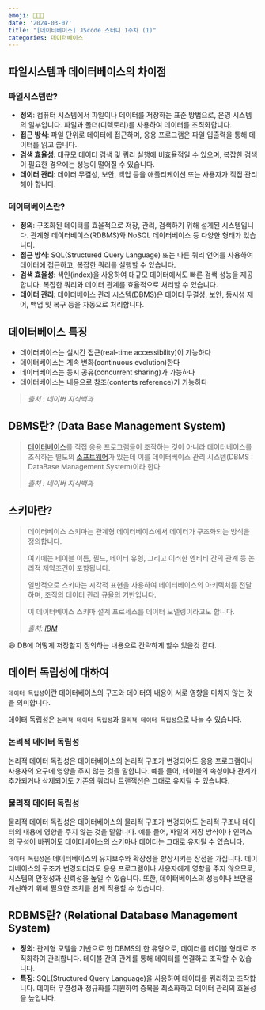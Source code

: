 ```yaml
---
emoji: 👩🏻‍💻
date: '2024-03-07'
title: "[데이터베이스] JScode 스터디 1주차 (1)"
categories: 데이터베이스
---
```


## 파일시스템과 데이터베이스의 차이점

### 파일시스템란?

-   **정의**: 컴퓨터 시스템에서 파일이나 데이터를 저장하는 표준 방법으로, 운영 시스템의 일부입니다. 파일과 폴더(디렉토리)를 사용하여 데이터를 조직화합니다.
-   **접근 방식**: 파일 단위로 데이터에 접근하며, 응용 프로그램은 파일 입출력을 통해 데이터를 읽고 씁니다.
-   **검색 효율성**: 대규모 데이터 검색 및 쿼리 실행에 비효율적일 수 있으며, 복잡한 검색이 필요한 경우에는 성능이 떨어질 수 있습니다.
-   **데이터 관리**: 데이터 무결성, 보안, 백업 등을 애플리케이션 또는 사용자가 직접 관리해야 합니다.

### 데이터베이스란?

-   **정의**: 구조화된 데이터를 효율적으로 저장, 관리, 검색하기 위해 설계된 시스템입니다. 관계형 데이터베이스(RDBMS)와 NoSQL 데이터베이스 등 다양한 형태가 있습니다.
-   **접근 방식**: SQL(Structured Query Language) 또는 다른 쿼리 언어를 사용하여 데이터에 접근하고, 복잡한 쿼리를 실행할 수 있습니다.
-   **검색 효율성**: 색인(index)을 사용하여 대규모 데이터에서도 빠른 검색 성능을 제공합니다. 복잡한 쿼리와 데이터 관계를 효율적으로 처리할 수 있습니다.
-   **데이터 관리**: 데이터베이스 관리 시스템(DBMS)은 데이터 무결성, 보안, 동시성 제어, 백업 및 복구 등을 자동으로 처리합니다.

## 데이터베이스 특징

-   데이터베이스는 실시간 접근(real-time accessibility)이 가능하다
-   데이터베이스는 계속 변화(continuous evolution)한다
-   데이터베이스는 동시 공유(concurrent sharing)가 가능하다
-   데이터베이스는 내용으로 참조(contents reference)가 가능하다

> _출처 : 네이버 지식백과_

## DBMS란? (Data Base Management System)

> [데이터베이스](https://terms.naver.com/entry.naver?docId=2270448&ref=y)를 직접 응용 프로그램들이 조작하는 것이 아니라 데이터베이스를 조작하는 별도의 [소프트웨어](https://terms.naver.com/entry.naver?docId=2270318&ref=y)가 있는데 이를 데이터베이스 관리 시스템(DBMS : DataBase Management System)이라 한다
>
> _출처 : 네이버 지식백과_

## 스키마란?

> 데이터베이스 스키마는 관계형 데이터베이스에서 데이터가 구조화되는 방식을 정의합니다.
>
> 여기에는 테이블 이름, 필드, 데이터 유형, 그리고 이러한 엔티티 간의 관계 등 논리적 제약조건이 포함됩니다.
>
> 일반적으로 스키마는 시각적 표현을 사용하여 데이터베이스의 아키텍처를 전달하며, 조직의 데이터 관리 규율의 기반입니다.
>
> 이 데이터베이스 스키마 설계 프로세스를 데이터 모델링이라고도 합니다.
>
> _출처: [IBM](https://www.ibm.com/kr-ko/topics/database-schema)_

:smile: DB에 어떻게 저장할지 정의하는 내용으로 간략하게 할수 있을것 같다.

## 데이터 독립성에 대하여

`데이터 독립성`이란 데이터베이스의 구조와 데이터의 내용이 서로 영향을 미치지 않는 것을 의미합니다.

데이터 독립성은 `논리적 데이터 독립성`과 `물리적 데이터 독립성`으로 나눌 수 있습니다.

### 논리적 데이터 독립성

논리적 데이터 독립성은 데이터베이스의 논리적 구조가 변경되어도 응용 프로그램이나 사용자의 요구에 영향을 주지 않는 것을 말합니다.
예를 들어, 테이블의 속성이나 관계가 추가되거나 삭제되어도 기존의 쿼리나 트랜잭션은 그대로 유지될 수 있습니다.

### 물리적 데이터 독립성

물리적 데이터 독립성은 데이터베이스의 물리적 구조가 변경되어도 논리적 구조나 데이터의 내용에 영향을 주지 않는 것을 말합니다.
예를 들어, 파일의 저장 방식이나 인덱스의 구성이 바뀌어도 데이터베이스의 스키마나 데이터는 그대로 유지될 수 있습니다.

`데이터 독립성`은 데이터베이스의 유지보수와 확장성을 향상시키는 장점을 가집니다.
데이터베이스의 구조가 변경되더라도 응용 프로그램이나 사용자에게 영향을 주지 않으므로, 시스템의 안정성과 신뢰성을 높일 수 있습니다. 또한, 데이터베이스의 성능이나 보안을 개선하기 위해 필요한 조치를 쉽게 적용할 수 있습니다.

## RDBMS란? (Relational Database Management System)

- **정의**: 관계형 모델을 기반으로 한 DBMS의 한 유형으로, 데이터를 테이블 형태로 조직화하여 관리합니다. 테이블 간의 관계를 통해 데이터를 연결하고 조작할 수 있습니다.
- **특징**: SQL(Structured Query Language)을 사용하여 데이터를 쿼리하고 조작합니다. 데이터 무결성과 정규화를 지원하여 중복을 최소화하고 데이터 관리의 효율성을 높입니다.
